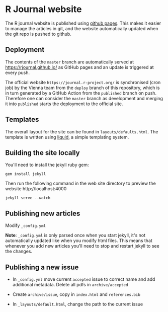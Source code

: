 # R Journal website

The R journal website is published using [github pages](http://pages.github.com/). This makes it easier to manage the articles in git, and the website automatically updated when the git repo is pushed to github.

## Deployment

The contents of the `master` branch are automatically served at https://rjournal.github.io/ as GitHub pages and an update is triggered at every push.

The official website `https://journal.r-project.org/` is synchronised (cron job) by the Vienna team from the `deploy` branch of this repository, which is in turn generated by a GitHub Action from the `published` branch on push. Therefore one can consider the `master` branch as development and merging it into `published` starts the deployment to the official site.

## Templates

The overall layout for the site can be found in `layouts/defaults.html`.  The template is written using [liquid](https://github.com/Shopify/liquid/wiki/Liquid-for-Designers), a simple templating system.

## Building the site locally

You'll need to install the jekyll ruby gem:

```
gem install jekyll
```

Then run the following command in the web site directory to preview the website http://localhost:4000

```
jekyll serve --watch
```

## Publishing new articles

Modify `_config.yml`

__Note__: `_config.yml` is only parsed once when you start jekyll, it's not automatically updated like when you modify html files. This means that whenever you add new articles you'll need to stop and restart jekyll to see the changes.

## Publishing a new issue

* In `_config.yml` move current `accepted` issue to correct name and add additional metadata. Delete all pdfs in `archive/accepted`

* Create `archive/issue`, copy in `index.html` and `references.bib`

* In `_layouts/default.html`, change the path to the current issue
